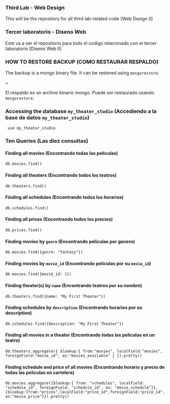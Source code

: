 ### Third Lab - Web Design

This will be the repository for all third lab-related code [Web Design II]

### Tercer laboratorio - Diseno Web

Este va a ser el repositorio para todo el codigo relacionado con el tercer laboratorio [Diseno Web II]

### HOW TO RESTORE BACKUP (COMO RESTAURAR RESPALDO)

The backup is a mongo binary file. It can be restored using `mongorestore`:

~

El respaldo es un archivo binario mongo. Puede ser restaurado usando `mongorestore`:

### Accessing the database `my_theater_studio` (Accediendo a la base de datos `my_theater_studio`)

` use my_theater_studio`

### Ten Queries (Las diez consultas)

#### Finding all movies (Encontrando todas las peliculas)

`db.movies.find()`

#### Finding all theaters (Encontrando todos los teatros)

`db.theaters.find()`

#### Finding all schedules (Encontrando todos los horarios)

`db.schedules.find()`

#### Finding all prices (Encontrando todos los precios)

`db.prices.find()`

#### Finding movies by `genre` (Encontrando peliculas por genero)

`db.movies.find({genre: "fantasy"})`

#### Finding movies by `movie_id` (Encontrando peliculas por su `movie_id`)

`db.movies.find({movie_id: 1})`

#### Finding theater(s) by `name` (Encontrando teatros por su nombre)

`db.theaters.find({name: "My First Theater"})`

#### Finding schedules by `description` (Encontrando horarios por su description)

`db.schedules.find({description: "My First Theater"})`

#### Finding all movies in a theater (Encontrando todas las peliculas en un teatro)

`db.theaters.aggregate({ $lookup:{ from:"movies", localField:"movies", foreignField:"movie_id", as:"movies_available" } }).pretty()`

#### Finding schedule and price of all movies (Encontrando horario y precio de todas las peliculas en cartelera)

`db.movies.aggregate({$lookup:{ from: "schedules", localField: "schedule_id", foreignField: "schedule_id", as: "movie_schedule"}}, {$lookup:{from:"prices",localField:"price_id",foreignField:"price_id", as:"movie_price"}}).pretty()`
